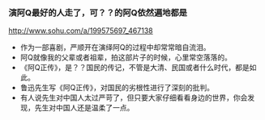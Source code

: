 ### 演阿Q最好的人走了，可？？的阿Q依然遍地都是
http://www.sohu.com/a/199575697_467138
- 作为一部喜剧，严顺开在演绎阿Q的过程中却常常暗自流泪。
- 阿Q就像我的父辈或者祖辈，拍这部片子的时候，心里常空落落的。
- 《阿Q正传》，是？？国民的传记，不管是大清、民国或者什么时代，都是如此。
- 鲁迅先生写《阿Q正传》，对国民的劣根性进行了深刻的批判。
- 有人说先生对中国人太过严苛了，但只要大家仔细看看身边的世界，你会发现，先生对中国人还是温柔了一点。